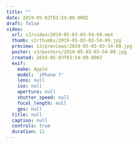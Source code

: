 ```yaml
---
title: ""
date: 2019-05-03T03:54:09.000Z
draft: false
video:
  url: s3/video/2019-05-03-03-54-09.mp4
  thumb: s3/thumbs/2019-05-03-03-54-09.jpg
  preview: s3/previews/2019-05-03-03-54-09.jpg
  poster: s3/posters/2019-05-03-03-54-09.jpg
  created: 2019-05-03T03:54:09.000Z
  exif:
    make: Apple
    model: 'iPhone 7'
    lens: null
    iso: null
    aperture: null
    shutter_speed: null
    focal_length: null
    gps: null
  title: null
  caption: null
  controls: true
  duration: 11
---
```


